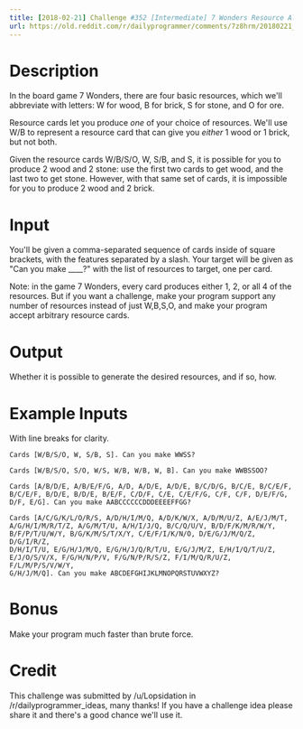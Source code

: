 ```yaml
---
title: [2018-02-21] Challenge #352 [Intermediate] 7 Wonders Resource Allocation
url: https://old.reddit.com/r/dailyprogrammer/comments/7z8hrm/20180221_challenge_352_intermediate_7_wonders/
---
```


# Description

In the board game 7 Wonders, there are four basic resources, which we'll abbreviate with letters: W for wood, B for brick, S for stone, and O for ore.

Resource cards let you produce *one* of your choice of resources. We'll use W/B to represent a resource card that can give you *either* 1 wood or 1 brick, but not both.

Given the resource cards W/B/S/O, W, S/B, and S, it is possible for you to produce 2 wood and 2 stone: use the first two cards to get wood, and the last two to get stone. However, with that same set of cards, it is impossible for you to produce 2 wood and 2 brick.

# Input

You'll be given a comma-separated sequence of cards inside of square brackets, with the features separated by a slash. Your target will be given as "Can you make ____?" with the list of resources to target, one per card. 

Note: in the game 7 Wonders, every card produces either 1, 2, or all 4 of the resources. But if you want a challenge, make your program support any number of resources instead of just W,B,S,O, and make your program accept arbitrary resource cards.

# Output

Whether it is possible to generate the desired resources, and if so, how.

# Example Inputs

With line breaks for clarity.

    Cards [W/B/S/O, W, S/B, S]. Can you make WWSS?

    Cards [W/B/S/O, S/O, W/S, W/B, W/B, W, B]. Can you make WWBSSOO?

    Cards [A/B/D/E, A/B/E/F/G, A/D, A/D/E, A/D/E, B/C/D/G, B/C/E, B/C/E/F, 
    B/C/E/F, B/D/E, B/D/E, B/E/F, C/D/F, C/E, C/E/F/G, C/F, C/F, D/E/F/G, 
    D/F, E/G]. Can you make AABCCCCCCDDDEEEEFFGG?

    Cards [A/C/G/K/L/O/R/S, A/D/H/I/M/Q, A/D/K/W/X, A/D/M/U/Z, A/E/J/M/T, 
    A/G/H/I/M/R/T/Z, A/G/M/T/U, A/H/I/J/Q, B/C/Q/U/V, B/D/F/K/M/R/W/Y, 
    B/F/P/T/U/W/Y, B/G/K/M/S/T/X/Y, C/E/F/I/K/N/O, D/E/G/J/M/Q/Z, D/G/I/R/Z, 
    D/H/I/T/U, E/G/H/J/M/Q, E/G/H/J/Q/R/T/U, E/G/J/M/Z, E/H/I/Q/T/U/Z, 
    E/J/O/S/V/X, F/G/H/N/P/V, F/G/N/P/R/S/Z, F/I/M/Q/R/U/Z, F/L/M/P/S/V/W/Y, 
    G/H/J/M/Q]. Can you make ABCDEFGHIJKLMNOPQRSTUVWXYZ?

# Bonus

Make your program much faster than brute force.

# Credit

This challenge was submitted by /u/Lopsidation in /r/dailyprogrammer_ideas, many thanks! If you have a challenge idea please share it and there's a good chance we'll use it. 